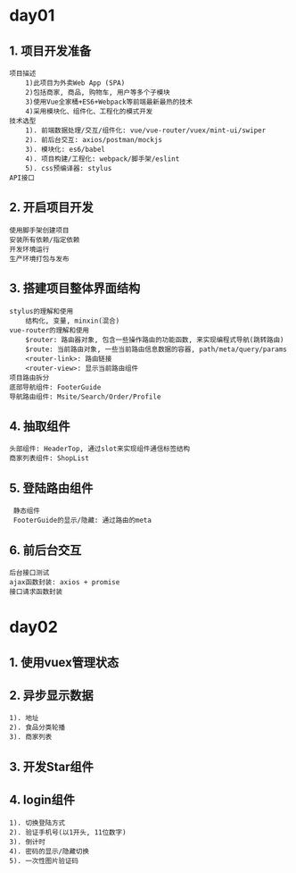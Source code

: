 # day01
## 1. 项目开发准备
    项目描述
		1)此项目为外卖Web App (SPA)
		2)包括商家, 商品, 购物车, 用户等多个子模块
		3)使用Vue全家桶+ES6+Webpack等前端最新最热的技术
		4)采用模块化、组件化、工程化的模式开发
    技术选型
		1). 前端数据处理/交互/组件化: vue/vue-router/vuex/mint-ui/swiper
		2). 前后台交互: axios/postman/mockjs
		3). 模块化: es6/babel
		4). 项目构建/工程化: webpack/脚手架/eslint
		5). css预编译器: stylus
    API接口
    

## 2. 开启项目开发
    使用脚手架创建项目
    安装所有依赖/指定依赖
    开发环境运行
    生产环境打包与发布

## 3. 搭建项目整体界面结构
    stylus的理解和使用
        结构化, 变量, minxin(混合)
    vue-router的理解和使用
        $router: 路由器对象, 包含一些操作路由的功能函数, 来实现编程式导航(跳转路由)
        $route: 当前路由对象, 一些当前路由信息数据的容器, path/meta/query/params
        <router-link>: 路由链接
        <router-view>: 显示当前路由组件
    项目路由拆分
    底部导航组件: FooterGuide
    导航路由组件: Msite/Search/Order/Profile

## 4. 抽取组件
    头部组件: HeaderTop, 通过slot来实现组件通信标签结构
    商家列表组件: ShopList

## 5. 登陆路由组件
     静态组件
     FooterGuide的显示/隐藏: 通过路由的meta
     
## 6. 前后台交互
    后台接口测试
    ajax函数封装: axios + promise
    接口请求函数封装
    
# day02
## 1. 使用vuex管理状态

## 2. 异步显示数据
    1). 地址
    2). 食品分类轮播
    3). 商家列表
    
## 3. 开发Star组件
    
## 4. login组件
    1). 切换登陆方式
    2). 验证手机号(以1开头, 11位数字)
    3). 倒计时
    4). 密码的显示/隐藏切换
    5). 一次性图片验证码